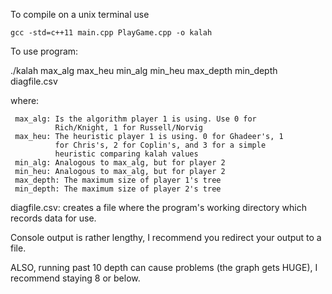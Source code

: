 To compile on a unix terminal use

	gcc -std=c++11 main.cpp PlayGame.cpp -o kalah

To use program:

./kalah max_alg max_heu min_alg min_heu max_depth min_depth diagfile.csv

where:

     max_alg: Is the algorithm player 1 is using. Use 0 for 
              Rich/Knight, 1 for Russell/Norvig
     max_heu: The heuristic player 1 is using. 0 for Ghadeer's, 1 
              for Chris's, 2 for Coplin's, and 3 for a simple 
              heuristic comparing kalah values
     min_alg: Analogous to max_alg, but for player 2
     min_heu: Analogous to max_alg, but for player 2
     max_depth: The maximum size of player 1's tree
     min_depth: The maximum size of player 2's tree
     
diagfile.csv: creates a file where the program's working directory
              which records data for use.

Console output is rather lengthy, I recommend you redirect your output
to a file.

ALSO, running past 10 depth can cause problems (the graph gets HUGE),
I recommend staying 8 or below.

